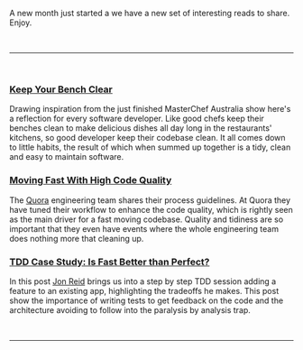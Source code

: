 A new month just started a we have a new set of interesting reads to share. Enjoy.

<br/><hr/><br/>

### [Keep Your Bench Clear](http://www.mokacoding.com/blog/keep-your-bench-clear/)

Drawing inspiration from the just finished MasterChef Australia show here's a reflection for every software developer. Like good chefs keep their benches clean to make delicious dishes all day long in the restaurants' kitchens, so good developer keep their codebase clean. It all comes down to little habits, the result of which when summed up together is a tidy, clean and easy to maintain software.

### [Moving Fast With High Code Quality](http://engineering.quora.com/Moving-Fast-With-High-Code-Quality)

The [Quora](http://www.quora.com/) engineering team shares their process guidelines. At Quora they have tuned their workflow to enhance the code quality, which is rightly seen as the main driver for a fast moving codebase. Quality and tidiness are so important that they even have events where the whole engineering team does nothing more that cleaning up.

### [TDD Case Study: Is Fast Better than Perfect?](http://qualitycoding.org/tdd-deferred-design/)

In this post [Jon Reid](http://qualitycoding.org/) brings us into a step by step TDD session adding a feature to an existing app, highlighting the tradeoffs he makes. This post show the importance of writing tests to get feedback on the code and the architecture avoiding to follow into the paralysis by analysis trap.

<br/><hr/><br/>

